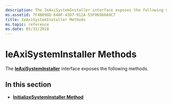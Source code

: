 ```yaml
---
description: The IeAxiSystemInstaller interface exposes the following methods.
ms.assetid: 7F4B896D-64AF-43D7-912A-55F06966A9C7
title: IeAxiSystemInstaller Methods
ms.topic: reference
ms.date: 05/31/2018
---
```


# IeAxiSystemInstaller Methods

The [**IeAxiSystemInstaller**](ieaxisysteminstaller.md) interface exposes the following methods.

## In this section

-   [**InitializeSystemInstaller Method**](ieaxisysteminstaller-initializesysteminstaller.md)

 

 



